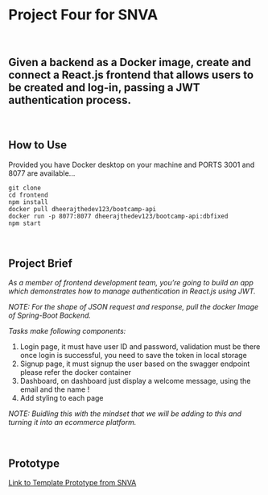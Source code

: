 # Project Four for SNVA

</br>

## Given a backend as a Docker image, create and connect a React.js frontend that allows users to be created and log-in, passing a JWT authentication process.

</br>

## How to Use

Provided you have Docker desktop on your machine and PORTS 3001 and 8077 are available... 

```
git clone
cd frontend 
npm install 
docker pull dheerajthedev123/bootcamp-api
docker run -p 8077:8077 dheerajthedev123/bootcamp-api:dbfixed
npm start 

```
</br>

## Project Brief 


*As a member of frontend development team, you’re going to build an app which demonstrates how to manage authentication in React.js using JWT.*

*NOTE: For the shape of JSON request and response, pull the docker Image of Spring-Boot Backend.*

*Tasks make following components:* 
1. Login page, it must have user ID and password, validation must be there once login is successful, you need to save the token in local storage
2. Signup page, it must  signup the user based on the swagger endpoint please refer the docker container 
3. Dashboard, on dashboard just display a welcome message, using the email and the name ! 
4. Add styling to each page 

*NOTE: Buidling this with the mindset that we will be adding to this and turning it into an ecommerce platform.*

</br>

## Prototype 

[Link to Template Prototype from SNVA](https://chawkbazar.vercel.app/)
